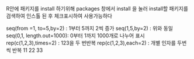 R안에 패키지를 install 하기위해 packages 창에서 install 을 눌러 install할 패키지를 검색하여 인스톨 된 후 체크표시하여 사용가능하다

seq(from =1, to=5,by=2) : 1부터 5까지 2씩 증가
seq(1,5,by=2)           : 위와 동일
seq(0,1, length.out=1000): 0부터 1까지 1000개로 나누어 표시
rep(c(1,2,3),times=2)   : 123을 두 번반복
rep(c(1,2,3),each=2)    : 개별 인자를 두번씩 반복  11  22  33

